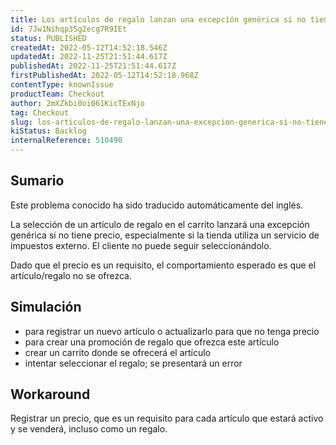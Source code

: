 ```yaml
---
title: Los artículos de regalo lanzan una excepción genérica si no tienen precio
id: 7Jw1Nihqp3Sg2ecg7R9IEt
status: PUBLISHED
createdAt: 2022-05-12T14:52:18.546Z
updatedAt: 2022-11-25T21:51:44.617Z
publishedAt: 2022-11-25T21:51:44.617Z
firstPublishedAt: 2022-05-12T14:52:18.968Z
contentType: knownIssue
productTeam: Checkout
author: 2mXZkbi0oi061KicTExNjo
tag: Checkout
slug: los-articulos-de-regalo-lanzan-una-excepcion-generica-si-no-tienen-precio
kiStatus: Backlog
internalReference: 510490
---
```


## Sumario

<div class="alert alert-info">
  <p>Este problema conocido ha sido traducido automáticamente del inglés.</p>
</div>


La selección de un artículo de regalo en el carrito lanzará una excepción genérica si no tiene precio, especialmente si la tienda utiliza un servicio de impuestos externo. El cliente no puede seguir seleccionándolo.

Dado que el precio es un requisito, el comportamiento esperado es que el artículo/regalo no se ofrezca.



## Simulación


- para registrar un nuevo artículo o actualizarlo para que no tenga precio
- para crear una promoción de regalo que ofrezca este artículo
- crear un carrito donde se ofrecerá el artículo
- intentar seleccionar el regalo; se presentará un error



## Workaround


Registrar un precio, que es un requisito para cada artículo que estará activo y se venderá, incluso como un regalo.

